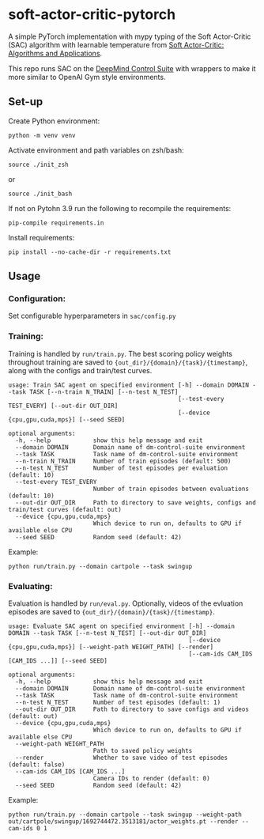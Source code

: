 # soft-actor-critic-pytorch
A simple PyTorch implementation with mypy typing of the Soft Actor-Critic (SAC) algorithm with learnable temperature from [Soft Actor-Critic: Algorithms and Applications](https://arxiv.org/abs/1812.05905).

This repo runs SAC on the [DeepMind Control Suite](https://www.softwareimpacts.com/article/S2665-9638(20)30009-9/fulltext) with wrappers to make it more similar to OpenAI Gym style environments.

## Set-up
Create Python environment:
```
python -m venv venv
```

Activate environment and path variables on zsh/bash:
```
source ./init_zsh
```
or
```
source ./init_bash
```

If not on Pytohn 3.9 run the following to recompile the requirements:
```
pip-compile requirements.in
```

Install requirements:
```
pip install --no-cache-dir -r requirements.txt
```

## Usage
### Configuration:
Set configurable hyperparameters in `sac/config.py`

### Training:
Training is handled by `run/train.py`. The best scoring policy weights throughout training are saved to `{out_dir}/{domain}/{task}/{timestamp}`, along with the configs and train/test curves.

```
usage: Train SAC agent on specified environment [-h] --domain DOMAIN --task TASK [--n-train N_TRAIN] [--n-test N_TEST]
                                                [--test-every TEST_EVERY] [--out-dir OUT_DIR]
                                                [--device {cpu,gpu,cuda,mps}] [--seed SEED]

optional arguments:
  -h, --help            show this help message and exit
  --domain DOMAIN       Domain name of dm-control-suite environment
  --task TASK           Task name of dm-control-suite environment
  --n-train N_TRAIN     Number of train episodes (default: 500)
  --n-test N_TEST       Number of test episodes per evaluation (default: 10)
  --test-every TEST_EVERY
                        Number of train episodes between evaluations (default: 10)
  --out-dir OUT_DIR     Path to directory to save weights, configs and train/test curves (default: out)
  --device {cpu,gpu,cuda,mps}
                        Which device to run on, defaults to GPU if available else CPU
  --seed SEED           Random seed (default: 42)
```

Example:
```
python run/train.py --domain cartpole --task swingup
```

### Evaluating:
Evaluation is handled by `run/eval.py`. Optionally, videos of the evluation episodes are saved to `{out_dir}/{domain}/{task}/{timestamp}`.

```
usage: Evaluate SAC agent on specified environment [-h] --domain DOMAIN --task TASK [--n-test N_TEST] [--out-dir OUT_DIR]
                                                   [--device {cpu,gpu,cuda,mps}] [--weight-path WEIGHT_PATH] [--render]
                                                   [--cam-ids CAM_IDS [CAM_IDS ...]] [--seed SEED]

optional arguments:
  -h, --help            show this help message and exit
  --domain DOMAIN       Domain name of dm-control-suite environment
  --task TASK           Task name of dm-control-suite environment
  --n-test N_TEST       Number of test episodes (default: 1)
  --out-dir OUT_DIR     Path to directory to save configs and videos (default: out)
  --device {cpu,gpu,cuda,mps}
                        Which device to run on, defaults to GPU if available else CPU
  --weight-path WEIGHT_PATH
                        Path to saved policy weights
  --render              Whether to save video of test episodes (default: false)
  --cam-ids CAM_IDS [CAM_IDS ...]
                        Camera IDs to render (default: 0)
  --seed SEED           Random seed (default: 42)
```

Example:
```
python run/train.py --domain cartpole --task swingup --weight-path out/cartpole/swingup/1692744472.3513181/actor_weights.pt --render --cam-ids 0 1
```
